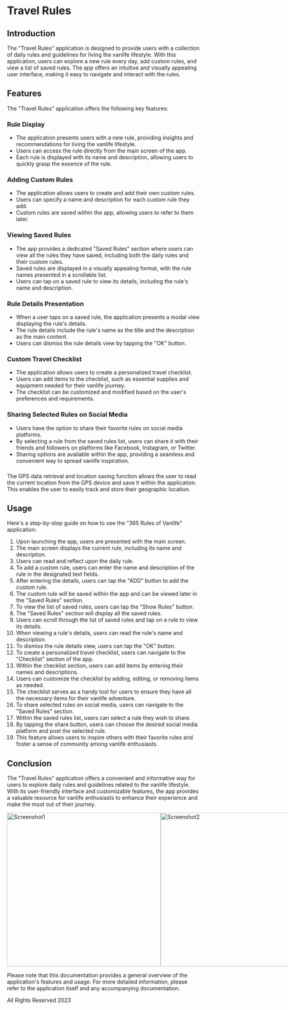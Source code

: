 # Travel Rules

## Introduction
The "Travel Rules" application is designed to provide users with a collection of daily rules and guidelines for living the vanlife lifestyle. With this application, users can explore a new rule every day, add custom rules, and view a list of saved rules. The app offers an intuitive and visually appealing user interface, making it easy to navigate and interact with the rules.

## Features
The "Travel Rules" application offers the following key features:

### Rule Display
- The application presents users with a new rule, providing insights and recommendations for living the vanlife lifestyle.
- Users can access the rule directly from the main screen of the app.
- Each rule is displayed with its name and description, allowing users to quickly grasp the essence of the rule.

### Adding Custom Rules
- The application allows users to create and add their own custom rules.
- Users can specify a name and description for each custom rule they add.
- Custom rules are saved within the app, allowing users to refer to them later.

### Viewing Saved Rules
- The app provides a dedicated "Saved Rules" section where users can view all the rules they have saved, including both the daily rules and their custom rules.
- Saved rules are displayed in a visually appealing format, with the rule names presented in a scrollable list.
- Users can tap on a saved rule to view its details, including the rule's name and description.

### Rule Details Presentation
- When a user taps on a saved rule, the application presents a modal view displaying the rule's details.
- The rule details include the rule's name as the title and the description as the main content.
- Users can dismiss the rule details view by tapping the "OK" button.

### Custom Travel Checklist
- The application allows users to create a personalized travel checklist.
- Users can add items to the checklist, such as essential supplies and equipment needed for their vanlife journey.
- The checklist can be customized and modified based on the user's preferences and requirements.

### Sharing Selected Rules on Social Media
- Users have the option to share their favorite rules on social media platforms.
- By selecting a rule from the saved rules list, users can share it with their friends and followers on platforms like Facebook, Instagram, or Twitter.
- Sharing options are available within the app, providing a seamless and convenient way to spread vanlife inspiration.

### 
The GPS data retrieval and location saving function allows the user to read the current location from the GPS device and save it within the application. This enables the user to easily track and store their geographic location.

## Usage
Here's a step-by-step guide on how to use the "365 Rules of Vanlife" application:

1. Upon launching the app, users are presented with the main screen.
2. The main screen displays the current rule, including its name and description.
3. Users can read and reflect upon the daily rule.
4. To add a custom rule, users can enter the name and description of the rule in the designated text fields.
5. After entering the details, users can tap the "ADD" button to add the custom rule.
6. The custom rule will be saved within the app and can be viewed later in the "Saved Rules" section.
7. To view the list of saved rules, users can tap the "Show Rules" button.
8. The "Saved Rules" section will display all the saved rules.
9. Users can scroll through the list of saved rules and tap on a rule to view its details.
10. When viewing a rule's details, users can read the rule's name and description.
11. To dismiss the rule details view, users can tap the "OK" button.
12. To create a personalized travel checklist, users can navigate to the "Checklist" section of the app.
13. Within the checklist section, users can add items by entering their names and descriptions.
14. Users can customize the checklist by adding, editing, or removing items as needed.
15. The checklist serves as a handy tool for users to ensure they have all the necessary items for their vanlife adventure.
16. To share selected rules on social media, users can navigate to the "Saved Rules" section.
17. Within the saved rules list, users can select a rule they wish to share.
18. By tapping the share button, users can choose the desired social media platform and post the selected rule.
19. This feature allows users to inspire others with their favorite rules and foster a sense of community among vanlife enthusiasts.

## Conclusion
The "Travel Rules" application offers a convenient and informative way for users to explore daily rules and guidelines related to the vanlife lifestyle. With its user-friendly interface and customizable features, the app provides a valuable resource for vanlife enthusiasts to enhance their experience and make the most out of their journey.

<div style="display: flex;">
  <img src="https://github.com/mlynarskim/Rules/blob/main/Screenshots/Simulator%20screenshots1.png" width="400" alt="Screenshot1">
  <img src="https://github.com/mlynarskim/Rules/blob/main/Screenshots/Simulator%20screenshots2.png" width="400" alt="Screenshot2">
  <img src="https://github.com/mlynarskim/Rules/blob/main/Screenshots/Simulator%20screenshots3.png" width="400" alt="Screenshot3">
</div>




Please note that this documentation provides a general overview of the application's features and usage. For more detailed information, please refer to the application itself and any accompanying documentation.

All Rights Reserved 2023
